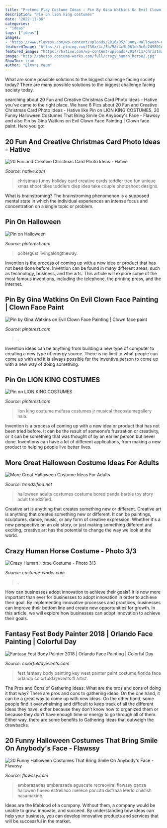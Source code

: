 ```yaml
---
title: "Pretend Play Costume Ideas : Pin By Gina Watkins On Evil Clown Face Painting"
description: "Pin on lion king costumes"
date: "2022-11-06"
categories:
- "ideas"
tags: ["ideas"]
images:
- "https://www.flawssy.com/wp-content/uploads/2016/05/Funny-Halloween-Costume-Avocado.jpg"
featuredImage: "https://i.pinimg.com/736x/4c/5b/98/4c5b981dc3c0e249891d406efffc2a74.jpg"
featured_image: "https://hative.com/wp-content/uploads/2014/11/christmas-card-photo-ideas/19-christmas-card-photo-ideas.jpg"
image: "http://photos.costume-works.com/full/crazy_human_horse2.jpg"
ShowToc: true
author: "Elmore Veum"
---
```



What are some possible solutions to the biggest challenge facing society today?
There are many possible solutions to the biggest challenge facing society today.

	

		
searching about 20 Fun and Creative Christmas Card Photo Ideas - Hative you've came to the right place. We have 8 Pics about 20 Fun and Creative Christmas Card Photo Ideas - Hative like Pin on LION KING COSTUMES, 20 Funny Halloween Costumes That Bring Smile On Anybody&#039;s Face - Flawssy and also Pin by Gina Watkins on Evil Clown Face Painting | Clown face paint. Here you go:
		
    
## 20 Fun And Creative Christmas Card Photo Ideas - Hative

<img loading=lazy src="https://hative.com/wp-content/uploads/2014/11/christmas-card-photo-ideas/19-christmas-card-photo-ideas.jpg" onerror="this.onerror=null;this.src='https://tse1.mm.bing.net/th?id=OIP.oRaY5QY4AGzTNCpJzST8AQHaKD&amp;pid=15.1';" alt="20 Fun and Creative Christmas Card Photo Ideas - Hative">

_Source: hative.com_

>christmas funny holiday card creative cards toddler tree fun unique xmas shoot tikes toddlers diep idea take couple photoshoot designs. 

	

What is brainstroming?
The brainstroming phenomenon is a supposed mental state in which the individual experiences an intense focus and concentration on a single topic or problem.

    
## Pin On Halloween

<img loading=lazy src="https://i.pinimg.com/736x/4b/e1/23/4be123eb1c2cfa6e0334b49a8a0fed46.jpg" onerror="this.onerror=null;this.src='https://tse2.mm.bing.net/th?id=OIP.DMo6Ma0tmUNZnQ9ZeF6KaAHaJ3&amp;pid=15.1';" alt="Pin on Halloween">

_Source: pinterest.com_

>poltergust livingalongtheway. 

	

Invention is the process of coming up with a new idea or product that has not been done before. Invention can be found in many different areas, such as technology, business, and the arts. This article will explore some of the most famous inventions, including the telephone, the printing press, and the Internet.

    
## Pin By Gina Watkins On Evil Clown Face Painting | Clown Face Paint

<img loading=lazy src="https://i.pinimg.com/736x/81/5c/f1/815cf12f6b417445b93f72e6de0cb474.jpg" onerror="this.onerror=null;this.src='https://tse2.mm.bing.net/th?id=OIP.dsuzjpQTSFetP-iNG5e0PQHaJ3&amp;pid=15.1';" alt="Pin by Gina Watkins on Evil Clown Face Painting | Clown face paint">

_Source: pinterest.com_

>. 

	

Invention ideas can be anything from building a new type of computer to creating a new type of energy source. There is no limit to what people can come up with and it is always possible for the inventive person to come up with a new way of doing something.

    
## Pin On LION KING COSTUMES

<img loading=lazy src="https://i.pinimg.com/736x/4c/5b/98/4c5b981dc3c0e249891d406efffc2a74.jpg" onerror="this.onerror=null;this.src='https://tse1.mm.bing.net/th?id=OIP.aGm41WIO6mAvdgaIWZ6yPQHaJ4&amp;pid=15.1';" alt="Pin on LION KING COSTUMES">

_Source: pinterest.com_

>lion king costume mufasa costumes jr musical thecostumegallery nala. 

	

Invention is a process of coming up with a new idea or product that has not been tried before. It can be the result of someone’s frustration or creativity, or it can be something that was thought of by an earlier person but never done. Inventions can have a lot of different applications, from making a new product to helping people live better lives.

    
## More Great Halloween Costume Ideas For Adults

<img loading=lazy src="https://www.trendzified.net/wp-content/uploads/2014/10/20140614_192304__880.jpg" onerror="this.onerror=null;this.src='https://tse2.mm.bing.net/th?id=OIP.2sOPFmNsFw2Ok6yFEPjCFAHaJ3&amp;pid=15.1';" alt="More Great Halloween Costume Ideas For Adults">

_Source: trendzified.net_

>halloween adults costumes costume bored panda barbie toy story adult trendzified. 

	

Creative art is anything that creates something new or different.
Creative art is anything that creates something new or different. It can be paintings, sculptures, dance, music, or any form of creative expression. Whether it's a new perspective on an old story, or just making something different and exciting, creative art has the potential to change the way we look at the world.

    
## Crazy Human Horse Costume - Photo 3/3

<img loading=lazy src="http://photos.costume-works.com/full/crazy_human_horse2.jpg" onerror="this.onerror=null;this.src='https://tse2.mm.bing.net/th?id=OIP.Drh3IPvW6WyOz9a4bN50FgHaJ3&amp;pid=15.1';" alt="Crazy Human Horse Costume - Photo 3/3">

_Source: costume-works.com_

>. 

	

How can businesses adopt innovation to achieve their goals?
It is now more important than ever for businesses to adopt innovation in order to achieve their goal. By implementing innovative processes and practices, businesses can improve their bottom line and create new opportunities for growth. In this article, we will explore how businesses can adopt innovation to achieve their goals.

    
## Fantasy Fest Body Painter 2018 | Orlando Face Painting | Colorful Day

<img loading=lazy src="https://colorfuldayevents.com/wp-content/florida-face-painter/fantasy-fest/fantasy-fest-costume-ideas-2016.jpg" onerror="this.onerror=null;this.src='https://tse4.mm.bing.net/th?id=OIP.Bz5T7KGiYgxbOB35sM_1OgAAAA&amp;pid=15.1';" alt="Fantasy Fest Body Painter 2018 | Orlando Face Painting | Colorful Day">

_Source: colorfuldayevents.com_

>fest fantasy body painting key west painter paint costume florida face orlando colorfuldayevents fl artist. 

	

The Pros and Cons of Gathering Ideas: What are the pros and cons of doing it that way?
There are pros and cons to gathering ideas. On the one hand, it can be a great way to come up with new ideas. On the other hand, some people find it overwhelming and difficult to keep track of all the different ideas they have. either because they don’t know how to organized them or because they don’t have enough time or energy to go through all of them. Either way, there are some benefits to Gathering Ideas that outweigh the drawbacks.

    
## 20 Funny Halloween Costumes That Bring Smile On Anybody&#039;s Face - Flawssy

<img loading=lazy src="https://www.flawssy.com/wp-content/uploads/2016/05/Funny-Halloween-Costume-Avocado.jpg" onerror="this.onerror=null;this.src='https://tse3.mm.bing.net/th?id=OIP.JDHBLpm7Ozx2iaEJSVpRygHaJ3&amp;pid=15.1';" alt="20 Funny Halloween Costumes That Bring Smile On Anybody&#039;s Face - Flawssy">

_Source: flawssy.com_

>embarazadas embarazada aguacate recreoviral flawssy panza hallowen huevo estrellado merece pancita disfraza leerlo childish nasamakine. 

	

Ideas are the lifeblood of a company. Without them, a company would be unable to grow, innovate, and succeed. By understanding how ideas can help your business, you can develop innovative products and services that will be successful in the market.


